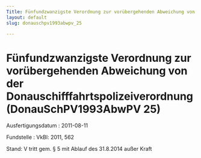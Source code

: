 ```yaml
---
Title: Fünfundzwanzigste Verordnung zur vorübergehenden Abweichung von der Donauschifffahrtspolizeiverordnung
layout: default
slug: donauschpv1993abwpv_25

---
```


# Fünfundzwanzigste Verordnung zur vorübergehenden Abweichung von der Donauschifffahrtspolizeiverordnung (DonauSchPV1993AbwPV 25)

Ausfertigungsdatum
:   2011-08-11

Fundstelle
:   VkBl: 2011, 562

Stand: V tritt gem. § 5 mit Ablauf des 31.8.2014 außer Kraft
